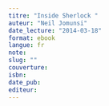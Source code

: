 ```yaml
---
titre: "Inside Sherlock "
auteur: "Neil Jomunsi"
date_lecture: "2014-03-18"
format: ebook
langue: fr
note:
slug: ""
couverture: 
isbn: 
date_pub: 
editeur: 
---
```

